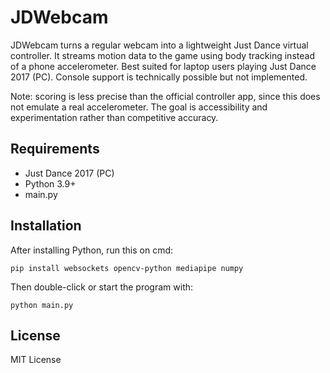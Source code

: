 # JDWebcam

JDWebcam turns a regular webcam into a lightweight Just Dance virtual controller. It streams motion data to the game using body tracking instead of a phone accelerometer. Best suited for laptop users playing Just Dance 2017 (PC). Console support is technically possible but not implemented.

Note: scoring is less precise than the official controller app, since this does not emulate a real accelerometer. The goal is accessibility and experimentation rather than competitive accuracy.

## Requirements

* Just Dance 2017 (PC)
* Python 3.9+
* main.py

## Installation

After installing Python, run this on cmd:

```
pip install websockets opencv-python mediapipe numpy
```

Then double-click or start the program with:

```
python main.py
```

## License

MIT License
